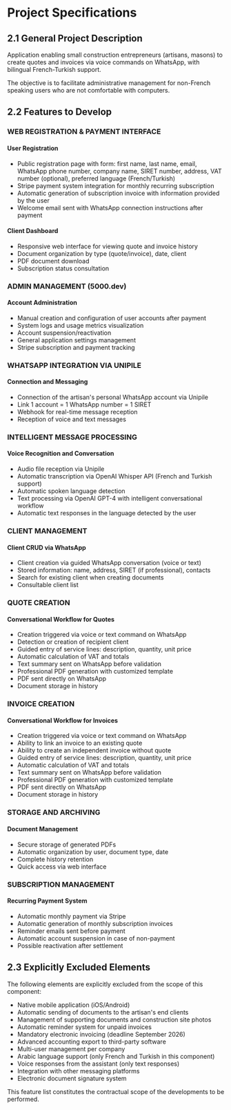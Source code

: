 # Project Specifications

## 2.1 General Project Description

Application enabling small construction entrepreneurs (artisans, masons) to create quotes and invoices via voice commands on WhatsApp, with bilingual French-Turkish support.

The objective is to facilitate administrative management for non-French speaking users who are not comfortable with computers.

## 2.2 Features to Develop

### WEB REGISTRATION & PAYMENT INTERFACE

#### User Registration
- Public registration page with form: first name, last name, email, WhatsApp phone number, company name, SIRET number, address, VAT number (optional), preferred language (French/Turkish)
- Stripe payment system integration for monthly recurring subscription
- Automatic generation of subscription invoice with information provided by the user
- Welcome email sent with WhatsApp connection instructions after payment

#### Client Dashboard
- Responsive web interface for viewing quote and invoice history
- Document organization by type (quote/invoice), date, client
- PDF document download
- Subscription status consultation

### ADMIN MANAGEMENT (5000.dev)

#### Account Administration
- Manual creation and configuration of user accounts after payment
- System logs and usage metrics visualization
- Account suspension/reactivation
- General application settings management
- Stripe subscription and payment tracking

### WHATSAPP INTEGRATION VIA UNIPILE

#### Connection and Messaging
- Connection of the artisan's personal WhatsApp account via Unipile
- Link 1 account = 1 WhatsApp number = 1 SIRET
- Webhook for real-time message reception
- Reception of voice and text messages

### INTELLIGENT MESSAGE PROCESSING

#### Voice Recognition and Conversation
- Audio file reception via Unipile
- Automatic transcription via OpenAI Whisper API (French and Turkish support)
- Automatic spoken language detection
- Text processing via OpenAI GPT-4 with intelligent conversational workflow
- Automatic text responses in the language detected by the user

### CLIENT MANAGEMENT

#### Client CRUD via WhatsApp
- Client creation via guided WhatsApp conversation (voice or text)
- Stored information: name, address, SIRET (if professional), contacts
- Search for existing client when creating documents
- Consultable client list

### QUOTE CREATION

#### Conversational Workflow for Quotes
- Creation triggered via voice or text command on WhatsApp
- Detection or creation of recipient client
- Guided entry of service lines: description, quantity, unit price
- Automatic calculation of VAT and totals
- Text summary sent on WhatsApp before validation
- Professional PDF generation with customized template
- PDF sent directly on WhatsApp
- Document storage in history

### INVOICE CREATION

#### Conversational Workflow for Invoices
- Creation triggered via voice or text command on WhatsApp
- Ability to link an invoice to an existing quote
- Ability to create an independent invoice without quote
- Guided entry of service lines: description, quantity, unit price
- Automatic calculation of VAT and totals
- Text summary sent on WhatsApp before validation
- Professional PDF generation with customized template
- PDF sent directly on WhatsApp
- Document storage in history

### STORAGE AND ARCHIVING

#### Document Management
- Secure storage of generated PDFs
- Automatic organization by user, document type, date
- Complete history retention
- Quick access via web interface

### SUBSCRIPTION MANAGEMENT

#### Recurring Payment System
- Automatic monthly payment via Stripe
- Automatic generation of monthly subscription invoices
- Reminder emails sent before payment
- Automatic account suspension in case of non-payment
- Possible reactivation after settlement

## 2.3 Explicitly Excluded Elements

The following elements are explicitly excluded from the scope of this component:

- Native mobile application (iOS/Android)
- Automatic sending of documents to the artisan's end clients
- Management of supporting documents and construction site photos
- Automatic reminder system for unpaid invoices
- Mandatory electronic invoicing (deadline September 2026)
- Advanced accounting export to third-party software
- Multi-user management per company
- Arabic language support (only French and Turkish in this component)
- Voice responses from the assistant (only text responses)
- Integration with other messaging platforms
- Electronic document signature system

This feature list constitutes the contractual scope of the developments to be performed.
